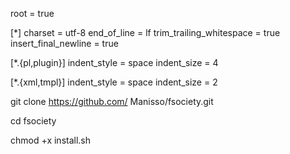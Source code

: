 root = true

[*]
charset = utf-8
end_of_line = lf
trim_trailing_whitespace = true
insert_final_newline = true

[*.{pl,plugin}]
indent_style = space
indent_size = 4

[*.{xml,tmpl}]
indent_style = space
indent_size = 2

git clone https://github.com/ Manisso/fsociety.git

cd fsociety

chmod +x install.sh
